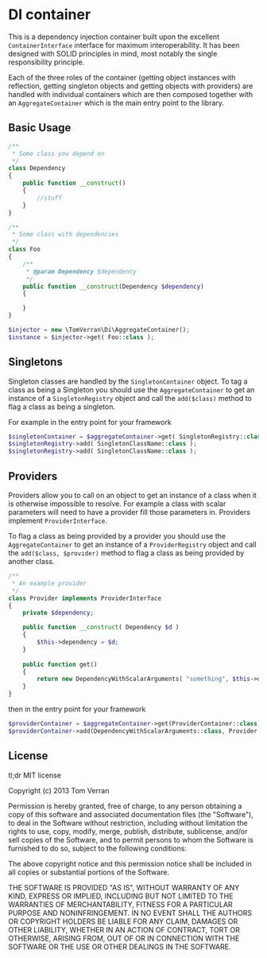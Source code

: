 DI container
============

This is a dependency injection container built upon the excellent ```ContainerInterface``` interface
for maximum interoperability. It has been designed with SOLID principles in mind, most notably the single responsibility principle.

Each of the three roles of the container (getting object instances with reflection, getting singleton objects and getting objects with providers)
are handled with individual containers which are then composed together with an ```AggregateContainer``` which is the main entry point to the library.

Basic Usage
-----------

```php
/**
 * Some class you depend on
 */
class Dependency
{
    public function __construct()
    {
        //stuff
    }
}

/**
 * Some class with dependencies
 */
class Foo
{
    /**
     * @param Dependency $dependency
     */
    public function __construct(Dependency $dependency)
    {

    }
}

$injector = new \TomVerran\Di\AggregateContainer();
$instance = $injector->get( Foo::class );
```

Singletons
----------

Singleton classes are handled by the ```SingletonContainer``` object.
To tag a class as being a Singleton you should use the ```AggregateContainer``` to get
an instance of a ```SingletonRegistry``` object and call the ```add($class)``` method
to flag a class as being a singleton.

For example in the entry point for your framework

```php
$singletonContainer = $aggregateContainer->get( SingletonRegistry::class );
$singletonRegistry->add( SingletonClassName::class );
$singletonRegistry->add( SingletonClassName::class );
```

Providers
---------

Providers allow you to call on an object to get an instance of a class
when it is otherwise impossible to resolve. For example a class with scalar parameters
will need to have a provider fill those parameters in. Providers implement ```ProviderInterface```.

To flag a class as being provided by a provider you should use the ```AggregateContainer``` to get
an instance of a ```ProviderRegistry``` object and call the ```add($class, $provider)``` method
to flag a class as being provided by another class.

```php
/**
 * An example provider
 */
class Provider implements ProviderInterface
{
    private $dependency;

    public function __construct( Dependency $d )
    {
        $this->dependency = $d;
    }
    
    public function get()
    {
        return new DependencyWithScalarArguments( "something", $this->dependency );
    }
}
```
then in the entry point for your framework

```php
$providerContainer = $aggregateContainer->get(ProviderContainer::class);
$providerContainer->add(DependencyWithScalarArguments::class, Provider::class);
```

License
-------

tl;dr MIT license

Copyright (c) 2013 Tom Verran

Permission is hereby granted, free of charge, to any person obtaining a copy
of this software and associated documentation files (the "Software"), to deal
in the Software without restriction, including without limitation the rights
to use, copy, modify, merge, publish, distribute, sublicense, and/or sell
copies of the Software, and to permit persons to whom the Software is
furnished to do so, subject to the following conditions:

The above copyright notice and this permission notice shall be included in
all copies or substantial portions of the Software.

THE SOFTWARE IS PROVIDED "AS IS", WITHOUT WARRANTY OF ANY KIND, EXPRESS OR
IMPLIED, INCLUDING BUT NOT LIMITED TO THE WARRANTIES OF MERCHANTABILITY,
FITNESS FOR A PARTICULAR PURPOSE AND NONINFRINGEMENT. IN NO EVENT SHALL THE
AUTHORS OR COPYRIGHT HOLDERS BE LIABLE FOR ANY CLAIM, DAMAGES OR OTHER
LIABILITY, WHETHER IN AN ACTION OF CONTRACT, TORT OR OTHERWISE, ARISING FROM,
OUT OF OR IN CONNECTION WITH THE SOFTWARE OR THE USE OR OTHER DEALINGS IN
THE SOFTWARE.

